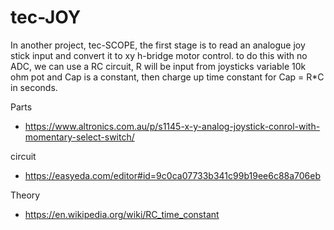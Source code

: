 # tec-JOY
In another project, tec-SCOPE, the first stage is to read an analogue joy stick input and convert it to xy h-bridge motor control. 
to do this with no ADC, we can use a RC circuit, R will be input from joysticks variable 10k ohm pot and Cap is a constant, then charge up time constant for Cap = R*C in seconds.


Parts
- https://www.altronics.com.au/p/s1145-x-y-analog-joystick-conrol-with-momentary-select-switch/

circuit
- https://easyeda.com/editor#id=9c0ca07733b341c99b19ee6c88a706eb

Theory
- https://en.wikipedia.org/wiki/RC_time_constant


